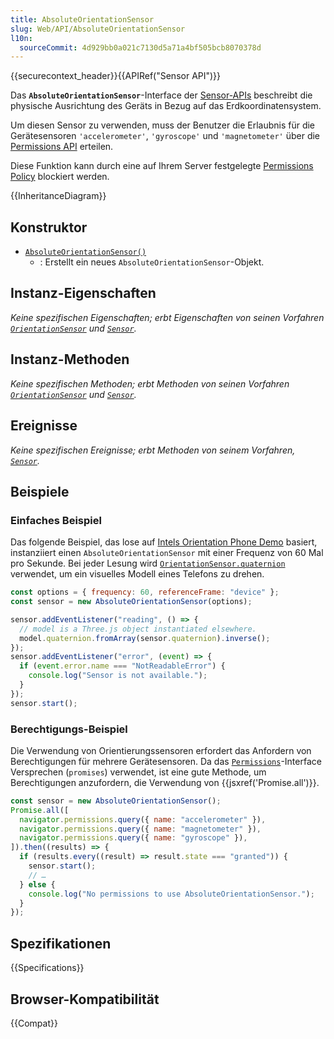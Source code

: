 ```yaml
---
title: AbsoluteOrientationSensor
slug: Web/API/AbsoluteOrientationSensor
l10n:
  sourceCommit: 4d929bb0a021c7130d5a71a4bf505bcb8070378d
---
```


{{securecontext_header}}{{APIRef("Sensor API")}}

Das **`AbsoluteOrientationSensor`**-Interface der [Sensor-APIs](/de/docs/Web/API/Sensor_APIs) beschreibt die physische Ausrichtung des Geräts in Bezug auf das Erdkoordinatensystem.

Um diesen Sensor zu verwenden, muss der Benutzer die Erlaubnis für die Gerätesensoren `'accelerometer'`, `'gyroscope'` und `'magnetometer'` über die [Permissions API](/de/docs/Web/API/Permissions_API) erteilen.

Diese Funktion kann durch eine auf Ihrem Server festgelegte [Permissions Policy](/de/docs/Web/HTTP/Guides/Permissions_Policy) blockiert werden.

{{InheritanceDiagram}}

## Konstruktor

- [`AbsoluteOrientationSensor()`](/de/docs/Web/API/AbsoluteOrientationSensor/AbsoluteOrientationSensor)
  - : Erstellt ein neues `AbsoluteOrientationSensor`-Objekt.

## Instanz-Eigenschaften

_Keine spezifischen Eigenschaften; erbt Eigenschaften von seinen Vorfahren [`OrientationSensor`](/de/docs/Web/API/OrientationSensor) und [`Sensor`](/de/docs/Web/API/Sensor)._

## Instanz-Methoden

_Keine spezifischen Methoden; erbt Methoden von seinen Vorfahren [`OrientationSensor`](/de/docs/Web/API/OrientationSensor) und [`Sensor`](/de/docs/Web/API/Sensor)._

## Ereignisse

_Keine spezifischen Ereignisse; erbt Methoden von seinem Vorfahren, [`Sensor`](/de/docs/Web/API/Sensor)._

## Beispiele

### Einfaches Beispiel

Das folgende Beispiel, das lose auf [Intels Orientation Phone Demo](https://intel.github.io/generic-sensor-demos/orientation-phone/) basiert, instanziiert einen `AbsoluteOrientationSensor` mit einer Frequenz von 60 Mal pro Sekunde. Bei jeder Lesung wird [`OrientationSensor.quaternion`](/de/docs/Web/API/OrientationSensor/quaternion) verwendet, um ein visuelles Modell eines Telefons zu drehen.

```js
const options = { frequency: 60, referenceFrame: "device" };
const sensor = new AbsoluteOrientationSensor(options);

sensor.addEventListener("reading", () => {
  // model is a Three.js object instantiated elsewhere.
  model.quaternion.fromArray(sensor.quaternion).inverse();
});
sensor.addEventListener("error", (event) => {
  if (event.error.name === "NotReadableError") {
    console.log("Sensor is not available.");
  }
});
sensor.start();
```

### Berechtigungs-Beispiel

Die Verwendung von Orientierungssensoren erfordert das Anfordern von Berechtigungen für mehrere Gerätesensoren. Da das [`Permissions`](/de/docs/Web/API/Permissions)-Interface Versprechen (`promises`) verwendet, ist eine gute Methode, um Berechtigungen anzufordern, die Verwendung von {{jsxref('Promise.all')}}.

```js
const sensor = new AbsoluteOrientationSensor();
Promise.all([
  navigator.permissions.query({ name: "accelerometer" }),
  navigator.permissions.query({ name: "magnetometer" }),
  navigator.permissions.query({ name: "gyroscope" }),
]).then((results) => {
  if (results.every((result) => result.state === "granted")) {
    sensor.start();
    // …
  } else {
    console.log("No permissions to use AbsoluteOrientationSensor.");
  }
});
```

## Spezifikationen

{{Specifications}}

## Browser-Kompatibilität

{{Compat}}
